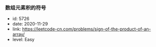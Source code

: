 ### 数组元素积的符号

* id: 5726
* date: 2020-11-29
* link: https://leetcode-cn.com/problems/sign-of-the-product-of-an-array/
* level: Easy
